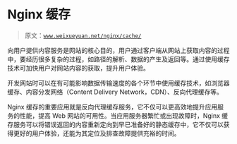 # Nginx 缓存

> 原文：[`www.weixueyuan.net/nginx/cache/`](http://www.weixueyuan.net/nginx/cache/)

向用户提供内容服务是网站的核心目的，用户通过客户端从网站上获取内容的过程中，要经历很多复杂的过程，如路径的解析、数据的产生及返回等。通过使用缓存技术可加快用户对网站内容的获取，提升用户体验。

开发网站时可以在有可能影响数据传输速度的各个环节中使用缓存技术，如浏览器缓存、内容分发网络（Content Delivery Network，CDN）、反向代理缓存等。

Nginx 缓存的重要应用就是反向代理缓存服务，它不仅可以更高效地提升应用服务的性能，提高 Web 网站的可用性。当应用服务器繁忙或出现故障时，Nginx 缓存服务可以将错误返回的内容重新定向到早已准备好的静态缓存中，它不仅可以获得更好的用户体验，还能为其定位及排查故障提供充裕的时间。